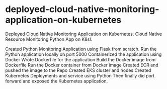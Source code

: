 # deployed-cloud-native-monitoring-application-on-kubernetes
Deployed Cloud Native Monitoring Application on Kubernetes. Cloud Native Resource Monitoring Python App on K8s!.

Created Python Monitoring Application using Flask from scratch.
Run the Python application locally on port 5000
Containerized the application using Docker
Wrote Dockerfile for the application
Build the Docker image from Dockerfile
Run the Docker container from Docker image
Created ECR and pushed the image to the Repo
Created EKS cluster and nodes
Created Kubernetes Deployments and service using Python
Then finally did port forward and exposed the Kubernetes application.
